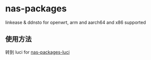 # nas-packages

linkease & ddnsto for openwrt, arm and aarch64 and x86 supported

## 使用方法

转到 luci for [nas-packages-luci](https://github.com/zijieKwok/nas-packages-luci.git)
